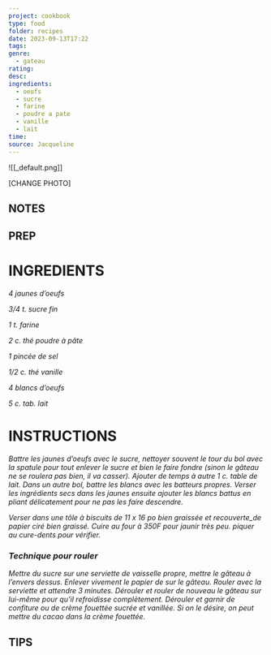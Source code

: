 ```yaml
---
project: cookbook
type: food
folder: recipes
date: 2023-09-13T17:22
tags: 
genre:
  - gateau
rating: 
desc: 
ingredients:
  - oeufs
  - sucre
  - farine
  - poudre a pate
  - vanille
  - lait
time: 
source: Jacqueline
---
```


![[_default.png]]

[CHANGE PHOTO]


## NOTES




## PREP


# INGREDIENTS

_4 jaunes d’oeufs_

_3/4 t. sucre fin_

_1 t. farine_

_2 c. thé poudre à pâte_

_1 pincée de sel_

_1/2 c. thé vanille_

_4 blancs d’oeufs_

_5 c. tab. lait_



# INSTRUCTIONS

_Battre les jaunes d’oeufs avec le sucre, nettoyer_
_souvent le tour du bol avec la spatule pour_
_tout enlever le sucre et bien le faire fondre_
_(sinon le gâteau ne se roulera pas bien, il va_
_casser). Ajouter de temps à autre 1 c. table_
_de lait. Dans un autre bol, battre les blancs_
_avec les batteurs propres. Verser les ingrédients_
_secs dans les jaunes ensuite ajouter les_
_blancs battus en pliant délicatement pour ne_
_pas les faire descendre._

_Verser dans une tôle à biscuits de 11 x 16 po_
_bien graissée et recouverte_de papier ciré_
_bien graissé. Cuire au four à 350F pour jaunir_
_très peu. piquer au cure-dents pour vérifier._

### _Technique pour rouler_

_Mettre du sucre sur une serviette de vaisselle_
_propre, mettre le gâteau à l’envers dessus._
_Enlever vivement le papier de sur le gâteau._
_Rouler avec la serviette et attendre 3 minutes._
_Dérouler et rouler de nouveau le gâteau sur_
_lui-même pour qu’il refroidisse complètement._
_Dérouler et garnir de confiture ou de crème_
_fouettée sucrée et vanillée. Si on le désire,_
_on peut mettre du cacao dans la crème_
_fouettée._



## TIPS



